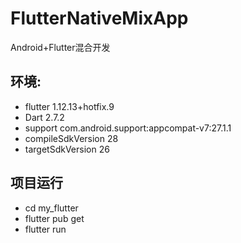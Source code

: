 # FlutterNativeMixApp
Android+Flutter混合开发
## 环境:
- flutter 1.12.13+hotfix.9
- Dart 2.7.2
- support com.android.support:appcompat-v7:27.1.1
- compileSdkVersion 28
- targetSdkVersion 26

## 项目运行
- cd my_flutter
- flutter pub get
- flutter run